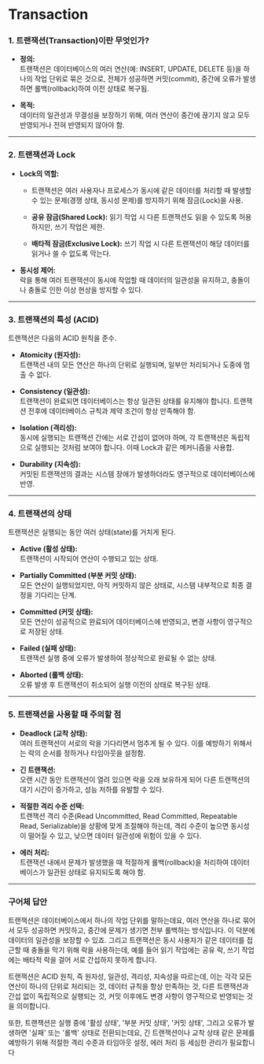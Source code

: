 # Transaction


### 1. 트랜잭션(Transaction)이란 무엇인가?

- **정의:**  
  트랜잭션은 데이터베이스의 여러 연산(예: INSERT, UPDATE, DELETE 등)을 하나의 작업 단위로 묶은 것으로, 전체가 성공하면 커밋(commit), 중간에 오류가 발생하면 롤백(rollback)하여 이전 상태로 복구됨.

- **목적:**  
  데이터의 일관성과 무결성을 보장하기 위해, 여러 연산이 중간에 끊기지 않고 모두 반영되거나 전혀 반영되지 않아야 함.


---

### 2. 트랜잭션과 Lock

- **Lock의 역할:**

    - 트랜잭션은 여러 사용자나 프로세스가 동시에 같은 데이터를 처리할 때 발생할 수 있는 문제(경쟁 상태, 동시성 문제)를 방지하기 위해 잠금(Lock)을 사용.

    - **공유 잠금(Shared Lock):** 읽기 작업 시 다른 트랜잭션도 읽을 수 있도록 허용하지만, 쓰기 작업은 제한.

    - **배타적 잠금(Exclusive Lock):** 쓰기 작업 시 다른 트랜잭션이 해당 데이터를 읽거나 쓸 수 없도록 막는다.

- **동시성 제어:**  
  락을 통해 여러 트랜잭션이 동시에 작업할 때 데이터의 일관성을 유지하고, 충돌이나 충돌로 인한 이상 현상을 방지할 수 있다.


---

### 3. 트랜잭션의 특성 (ACID)

트랜잭션은 다음의 ACID 원칙을 준수.

- **Atomicity (원자성):**  
  트랜잭션 내의 모든 연산은 하나의 단위로 실행되며, 일부만 처리되거나 도중에 멈출 수 없다.

- **Consistency (일관성):**  
  트랜잭션이 완료되면 데이터베이스는 항상 일관된 상태를 유지해야 합니다. 트랜잭션 전후에 데이터베이스 규칙과 제약 조건이 항상 만족해야 함.

- **Isolation (격리성):**  
  동시에 실행되는 트랜잭션 간에는 서로 간섭이 없어야 하며, 각 트랜잭션은 독립적으로 실행되는 것처럼 보여야 합니다. 이때 Lock과 같은 메커니즘을 사용합.

- **Durability (지속성):**  
  커밋된 트랜잭션의 결과는 시스템 장애가 발생하더라도 영구적으로 데이터베이스에 반영.


---

### 4. 트랜잭션의 상태

트랜잭션은 실행되는 동안 여러 상태(state)를 거치게 된다.

- **Active (활성 상태):**  
  트랜잭션이 시작되어 연산이 수행되고 있는 상태.

- **Partially Committed (부분 커밋 상태):**  
  모든 연산이 실행되었지만, 아직 커밋하지 않은 상태로, 시스템 내부적으로 최종 결정을 기다리는 단계.

- **Committed (커밋 상태):**  
  모든 연산이 성공적으로 완료되어 데이터베이스에 반영되고, 변경 사항이 영구적으로 저장된 상태.

- **Failed (실패 상태):**  
  트랜잭션 실행 중에 오류가 발생하여 정상적으로 완료될 수 없는 상태.

- **Aborted (롤백 상태):**  
  오류 발생 후 트랜잭션이 취소되어 실행 이전의 상태로 복구된 상태.


---

### 5. 트랜잭션을 사용할 때 주의할 점

- **Deadlock (교착 상태):**  
  여러 트랜잭션이 서로의 락을 기다리면서 멈추게 될 수 있다. 이를 예방하기 위해서는 락의 순서를 정하거나 타임아웃을 설정함.

- **긴 트랜잭션:**  
  오랜 시간 동안 트랜잭션이 열려 있으면 락을 오래 보유하게 되어 다른 트랜잭션의 대기 시간이 증가하고, 성능 저하를 유발할 수 있다.

- **적절한 격리 수준 선택:**  
  트랜잭션 격리 수준(Read Uncommitted, Read Committed, Repeatable Read, Serializable)을 상황에 맞게 조절해야 하는데, 격리 수준이 높으면 동시성이 떨어질 수 있고, 낮으면 데이터 일관성에 위험이 있을 수 있다.

- **에러 처리:**  
  트랜잭션 내에서 문제가 발생했을 때 적절하게 롤백(rollback)을 처리하여 데이터베이스가 일관된 상태로 유지되도록 해야 함.


---

### 구어체 답안

트랜잭션은 데이터베이스에서 하나의 작업 단위를 말하는데요, 여러 연산을 하나로 묶어서 모두 성공하면 커밋하고, 중간에 문제가 생기면 전부 롤백하는 방식입니다. 이 덕분에 데이터의 일관성을 보장할 수 있죠. 그리고 트랜잭션은 동시 사용자가 같은 데이터를 접근할 때 충돌을 막기 위해 락을 사용하는데, 예를 들어 읽기 작업에는 공유 락, 쓰기 작업에는 배타적 락을 걸어 서로 간섭하지 못하게 합니다.

트랜잭션은 ACID 원칙, 즉 원자성, 일관성, 격리성, 지속성을 따르는데, 이는 각각 모든 연산이 하나의 단위로 처리되는 것, 데이터 규칙을 항상 만족하는 것, 다른 트랜잭션과 간섭 없이 독립적으로 실행되는 것, 커밋 이후에도 변경 사항이 영구적으로 반영되는 것을 의미합니다.

또한, 트랜잭션은 실행 중에 '활성 상태', '부분 커밋 상태', '커밋 상태', 그리고 오류가 발생하면 '실패' 또는 '롤백' 상태로 전환되는데요, 긴 트랜잭션이나 교착 상태 같은 문제를 예방하기 위해 적절한 격리 수준과 타임아웃 설정, 에러 처리 등 세심한 관리가 필요합니다

